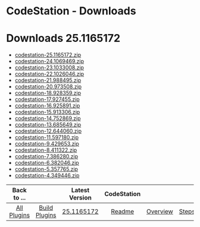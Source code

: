 
CodeStation - Downloads
=======================

# Downloads 25.1165172

- [codestation-25.1165172.zip](https://raw.githubusercontent.com/UrbanCode/IBM-UCB-PLUGINS/main/files/CodeStation/codestation-25.1165172.zip)
- [codestation-24.1069469.zip](https://raw.githubusercontent.com/UrbanCode/IBM-UCB-PLUGINS/main/files/CodeStation/codestation-24.1069469.zip)
- [codestation-23.1033008.zip](https://raw.githubusercontent.com/UrbanCode/IBM-UCB-PLUGINS/main/files/CodeStation/codestation-23.1033008.zip)
- [codestation-22.1026046.zip](https://raw.githubusercontent.com/UrbanCode/IBM-UCB-PLUGINS/main/files/CodeStation/codestation-22.1026046.zip)
- [codestation-21.988495.zip](https://raw.githubusercontent.com/UrbanCode/IBM-UCB-PLUGINS/main/files/CodeStation/codestation-21.988495.zip)
- [codestation-20.973508.zip](https://raw.githubusercontent.com/UrbanCode/IBM-UCB-PLUGINS/main/files/CodeStation/codestation-20.973508.zip)
- [codestation-18.928359.zip](https://raw.githubusercontent.com/UrbanCode/IBM-UCB-PLUGINS/main/files/CodeStation/codestation-18.928359.zip)
- [codestation-17.927455.zip](https://raw.githubusercontent.com/UrbanCode/IBM-UCB-PLUGINS/main/files/CodeStation/codestation-17.927455.zip)
- [codestation-16.925891.zip](https://raw.githubusercontent.com/UrbanCode/IBM-UCB-PLUGINS/main/files/CodeStation/codestation-16.925891.zip)
- [codestation-15.913306.zip](https://raw.githubusercontent.com/UrbanCode/IBM-UCB-PLUGINS/main/files/CodeStation/codestation-15.913306.zip)
- [codestation-14.752869.zip](https://raw.githubusercontent.com/UrbanCode/IBM-UCB-PLUGINS/main/files/CodeStation/codestation-14.752869.zip)
- [codestation-13.685649.zip](https://raw.githubusercontent.com/UrbanCode/IBM-UCB-PLUGINS/main/files/CodeStation/codestation-13.685649.zip)
- [codestation-12.644060.zip](https://raw.githubusercontent.com/UrbanCode/IBM-UCB-PLUGINS/main/files/CodeStation/codestation-12.644060.zip)
- [codestation-11.597180.zip](https://raw.githubusercontent.com/UrbanCode/IBM-UCB-PLUGINS/main/files/CodeStation/codestation-11.597180.zip)
- [codestation-9.429653.zip](https://raw.githubusercontent.com/UrbanCode/IBM-UCB-PLUGINS/main/files/CodeStation/codestation-9.429653.zip)
- [codestation-8.411322.zip](https://raw.githubusercontent.com/UrbanCode/IBM-UCB-PLUGINS/main/files/CodeStation/codestation-8.411322.zip)
- [codestation-7.386280.zip](https://raw.githubusercontent.com/UrbanCode/IBM-UCB-PLUGINS/main/files/CodeStation/codestation-7.386280.zip)
- [codestation-6.382046.zip](https://raw.githubusercontent.com/UrbanCode/IBM-UCB-PLUGINS/main/files/CodeStation/codestation-6.382046.zip)
- [codestation-5.357765.zip](https://raw.githubusercontent.com/UrbanCode/IBM-UCB-PLUGINS/main/files/CodeStation/codestation-5.357765.zip)
- [codestation-4.349446.zip](https://raw.githubusercontent.com/UrbanCode/IBM-UCB-PLUGINS/main/files/CodeStation/codestation-4.349446.zip)

|Back to ...||Latest Version|CodeStation |||
| :---: | :---: | :---: | :---: | :---: | :---: |
|[All Plugins](../../index.md)|[Build Plugins](../README.md)|[25.1165172](https://raw.githubusercontent.com/UrbanCode/IBM-UCB-PLUGINS/main/files/CodeStation/codestation-25.1165172.zip)|[Readme](README.md)|[Overview](overview.md)|[Steps](steps.md)|
